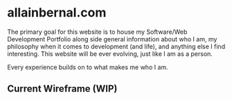 # allainbernal.com
The primary goal for this website is to house my Software/Web Development Portfolio along side general information about who I am, my philosophy when it comes to development (and life), and anything else I find interesting. This website will be ever evolving, just like I am as a person. 

Every experience builds on to what makes me who I am.

## Current Wireframe (WIP)

